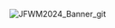 ![JFWM2024_Banner_git](https://github.com/user-attachments/assets/632f4eca-ab69-429d-9569-95d0b842c398)

